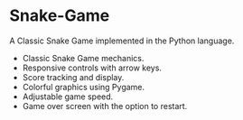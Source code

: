 # Snake-Game
 A Classic Snake Game implemented in the Python language.
 - Classic Snake Game mechanics.
- Responsive controls with arrow keys.
- Score tracking and display.
- Colorful graphics using Pygame.
- Adjustable game speed.
- Game over screen with the option to restart.
